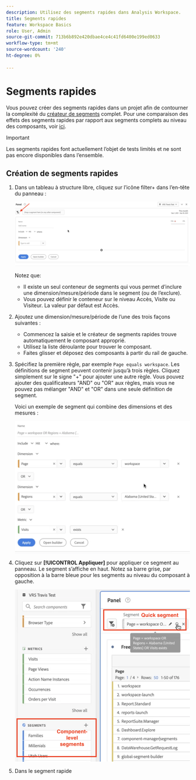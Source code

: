 ```yaml
---
description: Utilisez des segments rapides dans Analysis Workspace.
title: Segments rapides
feature: Workspace Basics
role: User, Admin
source-git-commit: 713b6b892e420dbae4ce4c41fd6400e199ed0633
workflow-type: tm+mt
source-wordcount: '240'
ht-degree: 0%

---
```



# Segments rapides

Vous pouvez créer des segments rapides dans un projet afin de contourner la complexité du [créateur de segments](/help/components/segmentation/segmentation-workflow/seg-build.md) complet. Pour une comparaison des effets des segments rapides par rapport aux segments complets au niveau des composants, voir [ici](/help/analyze/analysis-workspace/components/segments/t-freeform-project-segment.md).

>[!IMPORTANT]
> Les segments rapides font actuellement l’objet de tests limités et ne sont pas encore disponibles dans l’ensemble.

## Création de segments rapides

1. Dans un tableau à structure libre, cliquez sur l’icône filter+ dans l’en-tête du panneau :

   ![](assets/quick-seg1.png)

   Notez que:

   - Il existe un seul conteneur de segments qui vous permet d’inclure une dimension/mesure/période dans le segment (ou de l’exclure).
   - Vous pouvez définir le conteneur sur le niveau Accès, Visite ou Visiteur. La valeur par défaut est Accès.

1. Ajoutez une dimension/mesure/période de l’une des trois façons suivantes :

   - Commencez la saisie et le créateur de segments rapides trouve automatiquement le composant approprié.
   - Utilisez la liste déroulante pour trouver le composant.
   - Faites glisser et déposez des composants à partir du rail de gauche.

1. Spécifiez la première règle, par exemple `Page equals workspace`. Les définitions de segment peuvent contenir jusqu’à trois règles. Cliquez simplement sur le signe &quot;+&quot; pour ajouter une autre règle. Vous pouvez ajouter des qualificateurs &quot;AND&quot; ou &quot;OR&quot; aux règles, mais vous ne pouvez pas mélanger &quot;AND&quot; et &quot;OR&quot; dans une seule définition de segment.

   Voici un exemple de segment qui combine des dimensions et des mesures :

   ![](assets/quick-seg2.png)

1. Cliquez sur **[!UICONTROL Appliquer]** pour appliquer ce segment au panneau.
Le segment s’affiche en haut. Notez sa barre grise, par opposition à la barre bleue pour les segments au niveau du composant à gauche.

   ![](assets/quick-seg3.png)

1. Dans le segment rapide